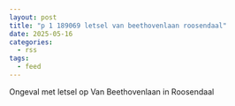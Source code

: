 ```yaml
---
layout: post
title: "p 1 189069 letsel van beethovenlaan roosendaal"
date: 2025-05-16
categories: 
  - rss
tags: 
  - feed
---
```


Ongeval met letsel op Van Beethovenlaan in Roosendaal
